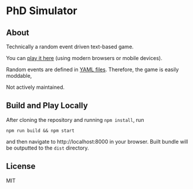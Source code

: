 # PhD Simulator

## About

Technically a random event driven text-based game.

You can [play it here](https://research.wmz.ninja/projects/phd/index.html)
(using modern browsers or mobile devices).

Random events are defined in [YAML files](static/rulesets/default). Therefore,
the game is easily moddable,

Not actively maintained.

## Build and Play Locally

After cloning the repository and running `npm install`, run

```
npm run build && npm start
```

and then navigate to http://localhost:8000 in your browser. Built bundle will be
outputted to the `dist` directory.

## License

MIT

